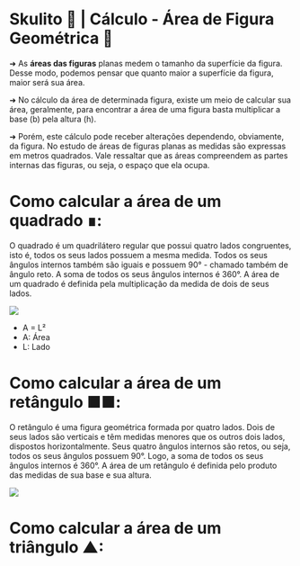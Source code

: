 # Skulito 📁 | Cálculo - Área de Figura Geométrica 📐

➜ As **áreas das figuras** planas medem o tamanho da superfície da figura. Desse modo, podemos pensar que quanto maior a superfície da figura, maior será sua área.

➜ No cálculo da área de determinada figura, existe um meio de calcular sua área, geralmente, para encontrar a área de uma figura basta multiplicar a base (b) pela altura (h).
   
➜ Porém, este cálculo pode receber alterações dependendo, obviamente, da figura. No estudo de áreas de figuras planas as medidas são expressas em metros quadrados. Vale ressaltar que as áreas compreendem as partes internas das figuras, ou seja, o espaço que ela ocupa.

# Como calcular a área de um quadrado ∎: 

O quadrado é um quadrilátero regular que possui quatro lados congruentes, isto é, todos os seus lados possuem a mesma medida. Todos os seus ângulos internos também são iguais e possuem 90° - chamado também de ângulo reto. A soma de todos os seus ângulos internos é 360°. A área de um quadrado é definida pela multiplicação da medida de dois de seus lados.

![](https://o.remove.bg/downloads/93062c8a-23fb-42c2-b57d-4bba6e7678e2/68747470733a2f2f7777772e636f632e636f6d2e62722f67616c6c6572792f7265706f7369746f72792f75706c6f6164732f626c6f672f323031392f6a616e6569726f2f617265612d64652d666967757261732d706c616e61732f312e6a7067-removeb.png)

* A = L²
* A: Área
* L: Lado

# Como calcular a área de um retângulo ■■:

O retângulo é uma figura geométrica formada por quatro lados. Dois de seus lados são verticais e têm medidas menores que os outros dois lados, dispostos horizontalmente. Seus quatro ângulos internos são retos, ou seja, todos os seus ângulos possuem 90°. Logo, a soma de todos os seus ângulos internos é 360°. A área de um retângulo é definida pelo produto das medidas de sua base e sua altura.

![](https://www.coc.com.br/gallery/repository/uploads/blog/2019/janeiro/area-de-figuras-planas/2.jpg)

# Como calcular a área de um triângulo ▲: